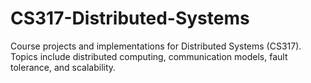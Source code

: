 # CS317-Distributed-Systems

Course projects and implementations for Distributed Systems (CS317). Topics include distributed computing, communication models, fault tolerance, and scalability.
